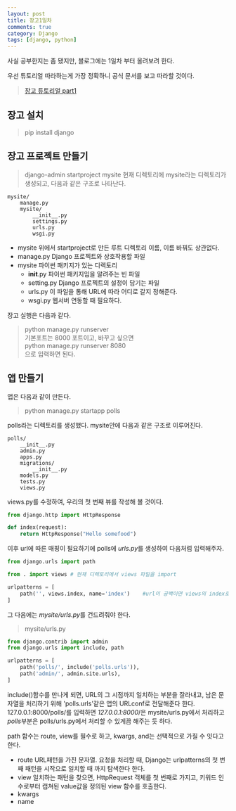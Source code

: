 ```yaml
---
layout: post
title: 장고1일차
comments: true
category: Django
tags: [django, python]
---
```


사실 공부한지는 좀 됐지만, 블로그에는 1일차 부터 올려보려 한다.

우선 튜토리얼 따라하는게 가장 정확하니 공식 문서를 보고 따라할 것이다.
> [장고 튜토리얼 part1 ](https://docs.djangoproject.com/ko/2.1/intro/tutorial01/)      

## 장고 설치
> pip install django

## 장고 프로젝트 만들기
> django-admin startproject mysite
현재 디렉토리에 mysite라는 디렉토리가 생성되고, 다음과 같은 구조로 나타난다.

```
mysite/
    manage.py
    mysite/
        __init__.py
        settings.py
        urls.py
        wsgi.py
```
- mysite        위에서 startproject로 만든 루트 디렉토리 이름, 이름 바꿔도 상관없다.
- manage.py     Django 프로젝트와 상호작용할 파일
- mysite        파이썬 패키지가 있는 디렉토리
  - __init__.py 파이썬 패키지임을 알려주는 빈 파일
  - setting.py  Django 프로젝트의 설정이 담기는 파일
  - urls.py     이 파일을 통해 URL에 따라 어디로 갈지 정해준다.
  - wsgi.py     웹서버 연동할 때 필요하다.
  
장고 실행은 다음과 같다.  
> python manage.py runserver  
기본포트는 8000 포트이고, 바꾸고 싶으면  
> python manage.py runserver 8080  
으로 입력하면 된다.

## 앱 만들기
앱은 다음과 같이 만든다.
> python manage.py startapp polls

polls라는 디렉토리를 생성했다. mysite안에 다음과 같은 구조로 이루어진다.

```
polls/
    __init__.py
    admin.py
    apps.py
    migrations/
        __init__.py
    models.py
    tests.py
    views.py
```
views.py를 수정하여, 우리의 첫 번째 뷰를 작성해 볼 것이다.
```python
from django.http import HttpResponse

def index(request):
    return HttpResponse("Hello somefood")
```
이후 url에 따른 매핑이 필요하기에 polls에 *urls.py*를 생성하여 다음처럼 입력해주자.
```python
from django.urls import path

from . import views # 현재 디렉토리에서 views 파일을 import  

urlpatterns = [
    path('', views.index, name='index')    #url이 공백이면 views의 index로 넘겨준다.
]
```
그 다음에는 *mysite/urls.py*를 건드려줘야 한다.
> mysite/urls.py
```python
from django.contrib import admin
from django.urls import include, path

urlpatterns = [
    path('polls/', include('polls.urls')),
    path('admin/', admin.site.urls),
]
```

include()함수를 만나게 되면, URL의 그 시점까지 일치하는 부분을 잘라내고, 남은 문자열을 처리하기 위해 'polls.urls'같은 앱의 URLconf로 전달해준다 한다. 
127.0.0.1:8000/polls/를 입력하면 *127.0.0.1:8000*/은 mysite/urls.py에서 처리하고 *polls*부분은 polls/urls.py에서 처리할 수 있게끔 해주는 듯 하다.

path 함수는 route, view를 필수로 하고, kwargs, and는 선택적으로 가질 수 잇다고 한다.
- route     URL패턴을 가진 문자열. 요청을 처리할 때, Django는 urlpatterns의 첫 번째 패턴을 시작으로 일치할 때 까지 탐색한다 한다.
- view      일치하는 패턴을 찾으면, HttpRequest 객체를 첫 번째로 가지고, 키워드 인수로부터 캡쳐된 value값을 정의된 view 함수를 호출한다.
- kwargs
- name

